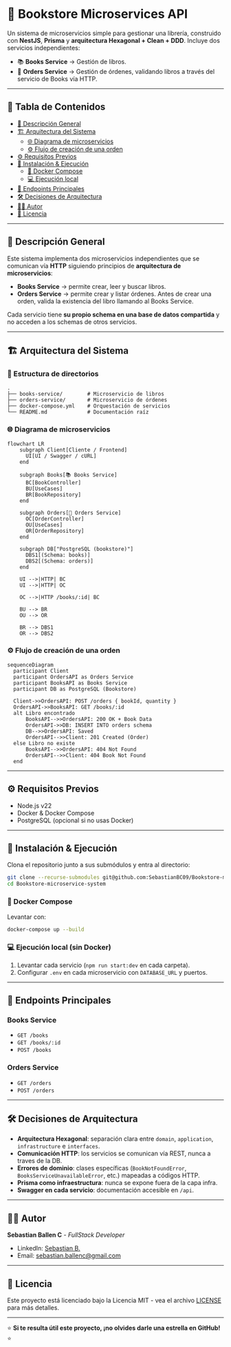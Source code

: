 # 🏪 Bookstore Microservices API

Un sistema de microservicios simple para gestionar una librería, construido con **NestJS**, **Prisma** y **arquitectura Hexagonal + Clean + DDD**. Incluye dos servicios independientes:

- 📚 **Books Service** → Gestión de libros.
- 🛒 **Orders Service** → Gestión de órdenes, validando libros a través del servicio de Books vía HTTP.

---

## 📑 Tabla de Contenidos
- [📌 Descripción General](#-descripción-general)
- [🏗️ Arquitectura del Sistema](#️-arquitectura-del-sistema)
  - [🌐 Diagrama de microservicios](#-diagrama-de-microservicios)
  - [⚙️ Flujo de creación de una orden](#-flujo-de-creación-de-una-orden)
- [⚙️ Requisitos Previos](#-requisitos-previos)
- [🚀 Instalación & Ejecución](#-instalación--ejecución)
  - [🐳 Docker Compose](#-docker-compose)
  - [💻 Ejecución local](#-ejecución-local)
- [📝 Endpoints Principales](#-endpoints-principales)
- [🛠️ Decisiones de Arquitectura](#-decisiones-de-arquitectura)
- [👨‍💻 Autor](#-autor)
- [📄 Licencia](#-licencia)

---

## 📌 Descripción General

Este sistema implementa dos microservicios independientes que se comunican vía **HTTP** siguiendo principios de **arquitectura de microservicios**:

- **Books Service** → permite crear, leer y buscar libros.
- **Orders Service** → permite crear y listar órdenes. Antes de crear una orden, valida la existencia del libro llamando al Books Service.

Cada servicio tiene **su propio schema en una base de datos compartida** y no acceden a los schemas de otros servicios.

---

## 🏗️ Arquitectura del Sistema

### 📂 Estructura de directorios

```
.
├── books-service/        # Microservicio de libros
├── orders-service/       # Microservicio de órdenes
├── docker-compose.yml    # Orquestación de servicios
└── README.md             # Documentación raíz
```

### 🌐 Diagrama de microservicios

```mermaid
flowchart LR
    subgraph Client[Cliente / Frontend]
      UI[UI / Swagger / cURL]
    end

    subgraph Books[📚 Books Service]
      BC[BookController]
      BU[UseCases]
      BR[BookRepository]
    end

    subgraph Orders[🛒 Orders Service]
      OC[OrderController]
      OU[UseCases]
      OR[OrderRepository]
    end

    subgraph DB["PostgreSQL (bookstore)"]
      DBS1[(Schema: books)]
      DBS2[(Schema: orders)]
    end

    UI -->|HTTP| BC
    UI -->|HTTP| OC

    OC -->|HTTP /books/:id| BC

    BU --> BR
    OU --> OR

    BR --> DBS1
    OR --> DBS2
```

### ⚙️ Flujo de creación de una orden

```mermaid
sequenceDiagram
  participant Client
  participant OrdersAPI as Orders Service
  participant BooksAPI as Books Service
  participant DB as PostgreSQL (Bookstore)

  Client->>OrdersAPI: POST /orders { bookId, quantity }
  OrdersAPI->>BooksAPI: GET /books/:id
  alt Libro encontrado
      BooksAPI-->>OrdersAPI: 200 OK + Book Data
      OrdersAPI->>DB: INSERT INTO orders schema
      DB-->>OrdersAPI: Saved
      OrdersAPI-->>Client: 201 Created (Order)
  else Libro no existe
      BooksAPI-->>OrdersAPI: 404 Not Found
      OrdersAPI-->>Client: 404 Book Not Found
  end
```

---

## ⚙️ Requisitos Previos

- Node.js v22
- Docker & Docker Compose
- PostgreSQL (opcional si no usas Docker)

---

## 🚀 Instalación & Ejecución

Clona el repositorio junto a sus submódulos y entra al directorio:

   ```bash
   git clone --recurse-submodules git@github.com:SebastianBC09/Bookstore-microservice-system.git
   cd Bookstore-microservice-system
   ```


### 🐳 Docker Compose

Levantar con:

```bash
docker-compose up --build
```

### 💻 Ejecución local (sin Docker)

1. Levantar cada servicio (`npm run start:dev` en cada carpeta).
2. Configurar `.env` en cada microservicio con `DATABASE_URL` y puertos.

---

## 📝 Endpoints Principales

### Books Service
- `GET /books`
- `GET /books/:id`
- `POST /books`

### Orders Service
- `GET /orders`
- `POST /orders`

---

## 🛠️ Decisiones de Arquitectura

- **Arquitectura Hexagonal**: separación clara entre `domain`, `application`, `infrastructure` e `interfaces`.
- **Comunicación HTTP**: los servicios se comunican vía REST, nunca a traves de la DB.
- **Errores de dominio**: clases específicas (`BookNotFoundError`, `BooksServiceUnavailableError`, etc.) mapeadas a códigos HTTP.
- **Prisma como infraestructura**: nunca se expone fuera de la capa infra.
- **Swagger en cada servicio**: documentación accesible en `/api`.

---

## 👨‍💻 Autor

**Sebastian Ballen C** - _FullStack Developer_

- LinkedIn: [Sebastian B.](https://www.linkedin.com/in/sebastianballencastaneda-softwaredeveloper)
- Email: sebastian.ballenc@gmail.com

---

## 📄 Licencia

Este proyecto está licenciado bajo la Licencia MIT - vea el archivo [LICENSE](LICENSE) para más detalles.

---

⭐️ **Si te resulta útil este proyecto, ¡no olvides darle una estrella en GitHub!** ⭐️
